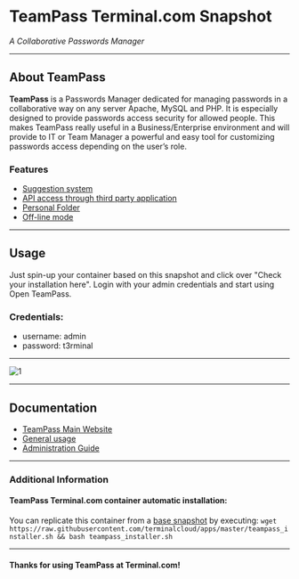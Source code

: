 # **TeamPass** Terminal.com Snapshot
*A Collaborative Passwords Manager*

---

## About TeamPass
**TeamPass** is a Passwords Manager dedicated for managing passwords in a collaborative way on any server Apache, MySQL and PHP. It is especially designed to provide passwords access security for allowed people. This makes TeamPass really useful in a Business/Enterprise environment and will provide to IT or Team Manager a powerful and easy tool for customizing passwords access depending on the user’s role.


### Features
- [Suggestion system](http://teampass.net/features/suggestion-system.html)
- [API access through third party application](http://teampass.net/features/teampass-api.html)
- [Personal Folder](http://teampass.net/features/personal-folder.html)
- [Off-line mode](http://teampass.net/features/off-line-mode.html)

---

## Usage

Just spin-up your container based on this snapshot and click over "Check your installation here".
Login with your admin credentials and start using Open TeamPass.


### Credentials:

- username: admin
- password: t3rminal



---

![1]()	

---

## Documentation
- [TeamPass Main Website](http://teampass.net/)
- [General usage](http://teampass.net/usage/)
- [Administration Guide](http://teampass.net/administration/)

---


### Additional Information
#### TeamPass Terminal.com container automatic installation:
You can replicate this container from a [base snapshot](https://www.terminal.com/tiny/FzpHiTXG1K) by executing:
`wget https://raw.githubusercontent.com/terminalcloud/apps/master/teampass_installer.sh && bash teampass_installer.sh`


---

#### Thanks for using TeamPass at Terminal.com!